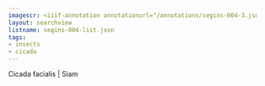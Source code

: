 ```yaml
---
imagescr: <iiif-annotation annotationurl="/annotations/segins-004-3.json" styling="image_only:true"></iiif-annotation>
layout: searchview
listname: segins-004-list.json
tags:
- insects
- cicada
---
```

Cicada facialis | Siam